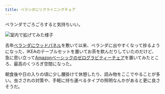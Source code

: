 ```yaml
---
title: ベランダにリクライニングチェア
---
```

ベランダでごろごろすると気持ちいい。

![](https://lh4.googleusercontent.com/nBDOJpEVywQhAUvCi37gepRBKZCLBR9TB59wOa19WtFTkxhEPy629A-bhI9Vc8nsVowx3OH1UAOYEX1l4TmAet6t1zWv57rlCTJZ6jlZGX-v_WS21HHLpf6z4SARYV2w2wmfj2HRWMLJ-oMTCh4t7Mv57Wt_o3UijJnQZUEJGe-pBJ37_17_WFlU6E9h "室内で拡げてみた様子")

去年[ベランダにウッドパネル](https://r7kamura.com/articles/2021-09-30-wood-panel)を敷いて以来、ベランダに出やすくなって捗るようになった、IKEAのテーブルセットを置いてお茶を飲んだりしていたのだけど、急に思い立って[Amazonベーシックのゼログラビティーチェア](https://www.amazon.co.jp/dp/B0716DKHS1)を置いてみたところ、最高のくつろぎ空間になった。

朝食後や日の入りの頃に少し腰掛けて休憩したり、読み物をここでやることが多い。虫さされの対策や、手軽に持ち運べるタイプの照明なんかがあると更に良さそうだ。
